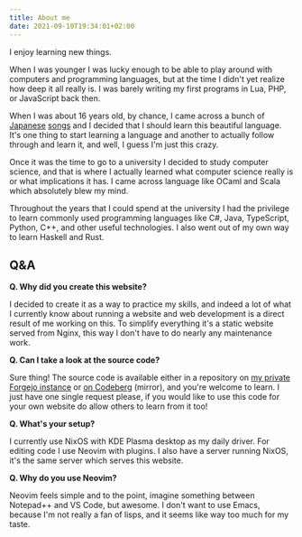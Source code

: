 ```yaml
---
title: About me
date: 2021-09-10T19:34:01+02:00
---
```


I enjoy learning new things.

When I was younger I was lucky enough to be able to play around with computers
and programming languages, but at the time I didn't yet realize how deep it all
really is. I was barely writing my first programs in Lua, PHP, or JavaScript
back then.

When I was about 16 years old, by chance, I came across a bunch of
[Japanese](https://youtu.be/SfnbdZR2KOo) [songs](https://youtu.be/M5xgGWeK1lQ)
and I decided that I should learn this beautiful language. It's one thing to
start learning a language and another to actually follow through and learn it,
and well, I guess I'm just this crazy.

Once it was the time to go to a university I decided to study computer science,
and that is where I actually learned what computer science really is or what
implications it has. I came across language like OCaml and Scala which
absolutely blew my mind.

Throughout the years that I could spend at the university I had the privilege
to learn commonly used programming languages like C#, Java, TypeScript, Python,
C++, and other useful technologies. I also went out of my own way to learn
Haskell and Rust.


## Q&A

**Q. Why did you create this website?**

I decided to create it as a way to practice my skills, and indeed a lot of what
I currently know about running a website and web development is a direct result
of me working on this. To simplify everything it's a static website served from
Nginx, this way I don't have to do nearly any maintenance work.

**Q. Can I take a look at the source code?**

Sure thing! The source code is available either in a repository on
[my private Forgejo instance](https://git.kamoshi.org/kamov/website) or
[on Codeberg](https://codeberg.org/kamov/website) (mirror), and you're welcome
to learn. I just have one single request please, if you would like to use this
code for your own website do allow others to learn from it too!

**Q. What's your setup?**

I currently use NixOS with KDE Plasma desktop as my daily driver. For editing
code I use Neovim with plugins. I also have a server running NixOS, it's the
same server which serves this website.

**Q. Why do you use Neovim?**

Neovim feels simple and to the point, imagine something between Notepad++ and
VS Code, but awesome. I don't want to use Emacs, because I'm not really a fan
of lisps, and it seems like way too much for my taste.
